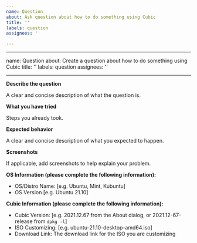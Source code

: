 ```yaml
---
name: Question
about: Ask question about how to do something using Cubic
title: ''
labels: question
assignees: ''

---
```


---
name: Question
about: Create a question about how to do something using Cubic
title: ''
labels: question
assignees: ''

---

**Describe the question**

A clear and concise description of what the question is.

**What you have tried**

Steps you already took.

**Expected behavior**

A clear and concise description of what you expected to happen.

**Screenshots**

If applicable, add screenshots to help explain your problem.

**OS Information (please complete the following information):**
 - OS/Distro Name: [e.g. Ubuntu, Mint, Kubuntu]
 - OS Version [e.g. Ubuntu 21.10]

**Cubic Information (please complete the following information):**
 - Cubic Version: [e.g. 2021.12.67 from the About dialog, or 2021.12-67-release from `dpkg -l`]
 - ISO Customizing: [e.g. ubuntu-21.10-desktop-amd64.iso]
 - Download Link:  The download link for the ISO you are customizing
